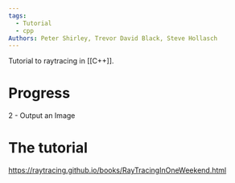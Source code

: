 ```yaml
---
tags:
  - Tutorial
  - cpp
Authors: Peter Shirley, Trevor David Black, Steve Hollasch
---
```

Tutorial to raytracing in [[C++]].
# Progress
2 - Output an Image
# The tutorial
https://raytracing.github.io/books/RayTracingInOneWeekend.html
